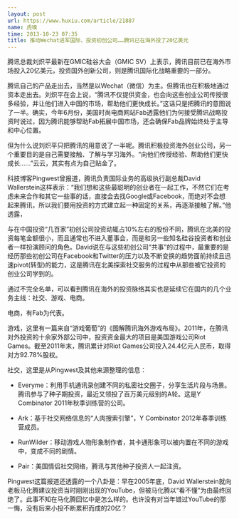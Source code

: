 ```yaml
---
layout: post
url: https://www.huxiu.com/article/21887
name: 虎嗅
time: 2013-10-23 07:35
title: 推动Wechat进军国际、投资初创公司……腾讯已在海外投了20亿美元
---
```

腾讯总裁刘炽平最新在GMIC硅谷大会（GMIC SV）上表示，腾讯目前已在海外市场投入20亿美元，投资国外创新公司，则是腾讯国际化战略重要的一部分。

腾讯自己的产品走出去，当然是以Wechat（微信）为主。但腾讯也在积极地通过资本走出去。刘炽平在会上说，“腾讯不仅提供资金，也会向这些创业公司传授很多经验，并让他们进入中国的市场，帮助他们更快成长。”这话只是把腾讯的意图说了一半。确实，今年6月份，美国时尚电商网站Fab透露他们为何接受腾讯战略投资时说过，因为腾讯能够帮助Fab拓展中国市场，还会确保Fab品牌始终处于主导和中心位置。

但为什么说刘炽平只把腾讯的用意说了一半呢。腾讯积极投资海外创业公司，另一个重要目的是自己需要接触、了解与学习海外。“向他们传授经验、帮助他们更快成长……”云云，其实有点为自己贴金了。

科技博客Pingwest曾报道，腾讯负责国际业务的高级执行副总裁David Wallerstein这样表示：“我们想和这些最聪明的创业者在一起工作，不然它们在考虑未来合作和其它一些事的话，直接会去找Google或Facebook，而绝对不会想起来腾讯，所以我们要用投资的方式建立起一种固定的关系，再逐渐接触了解。”他透露，

与在中国投资“几百家”初创公司投资动辄占10%左右的股份不同，腾讯在北美的投资每笔金额很小，而且通常也不进入董事会，而是和另一些知名硅谷投资者和创业者一样扮演顾问的角色。David说在与这些初创公司“共事”的过程中，最重要的是经历那些初创公司在Facebook和Twitter的压力以及不断变换的趋势面前持续且迅速pivot(转型)的能力，这是腾讯在北美探索社交服务的过程中从那些被它投资的创业公司学到的。

通过不完全名单，可以看到腾讯在海外的投资脉络其实也是延续它在国内的几个业务主线：社交、游戏、电商。

电商，有Fab为代表。

游戏，这里有一篇来自“游戏葡萄”的《图解腾讯海外游戏布局》。2011年，在腾讯对外投资的十余家外部公司中，投资资金最大的项目是美国游戏公司Riot Games。截至2011年末，腾讯累计对Riot Games公司投入24.4亿元人民币，取得对方92.78%股权。

社交，这里是从Pingwest及其他来源整理的信息：

- Everyme：利用手机通讯录创建不同的私密社交圈子，分享生活片段与场景。腾讯参与了种子期投资，最近又领投了百万美元级别的A轮。这是Y Combinator 2011年秋季训练营的公司。

- Ark：基于社交网络信息的“人肉搜索引擎”，Y Combinator 2012年春季训练营成员。

- RunWilder：移动游戏人物形象制作者，其卡通形象可以被内置在不同的游戏中，变成不同的剧情。

- Pair：美国情侣社交网络，腾讯与其他种子投资人一起注资。

Pingwest这篇报道还透露的一个八卦是：早在2005年底，David Wallerstein就向老板马化腾建议投资当时刚刚出现的YouTube，但被马化腾以“看不懂”为由最终回绝了。此事不知在马化腾回忆中是怎么样的。也许没有对当年错过YouTube的那一悔，没有后来小投不断累积而成的20亿？

